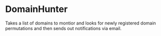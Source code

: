 # DomainHunter
Takes a list of domains to montior and looks for newly registered domain permutations  and then sends out notifications via email.
